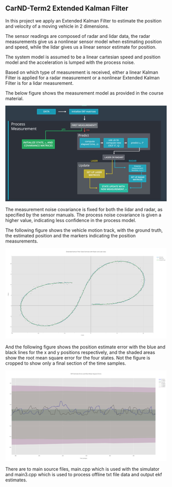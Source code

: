 ## CarND-Term2 Extended Kalman Filter
In this project we apply an Extended Kalman Filter to estimate the position and velocity of a moving vehicle in 2 dimensions. 

The sensor readings are composed of radar and lidar data, the radar measurements give us a nonlinear sensor model when estimating position and speed, while the lidar gives us a linear sensor estimate for position. 

The system model is assumed to be a linear cartesian speed and position model and the acceleration is lumped with the process noise. 

Based on which type of measurement is received, either a linear Kalman Filter is applied for a radar measurement or a nonlinear Extended Kalman Filter is for a lidar measurement.
 
 The below figure shows the measurement model as provided in the course material. 
 
![Sensor Fusion FLow](png/sensorfusionflow.png)


The measurement noise covariance is fixed for both the lidar and radar, as specified by the sensor manuals. The process noise covariance is given a higher value, indicating less confidence in the process model.

The following figure shows the vehicle motion track, with the ground truth, the estimated position and the markers indicating the position measurements. 

![EKF State Estimate](png/EKF_State.png)

And the following figure shows the position estimate error with the blue and black lines for the x and y positions respectively, and the shaded areas show the root mean square error for the four states. Not the figure is cropped to show only a final section of the time samples.

![EKF State Estimate](png/EKF_Error.png)

There are to main source files, main.cpp which is used with the simulator and main3.cpp which is used to process offline txt file data and output ekf estimates. 